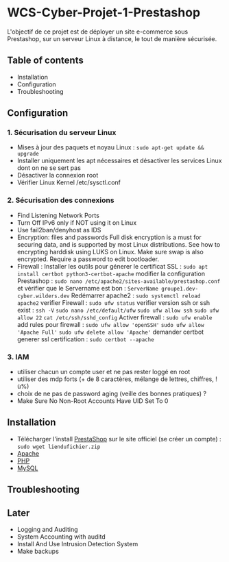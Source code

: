 # WCS-Cyber-Projet-1-Prestashop

L'objectif de ce projet est de déployer un site e-commerce sous Prestashop, sur un serveur Linux à distance, le tout de manière sécurisée.


## Table of contents

- Installation
- Configuration
- Troubleshooting

## Configuration

### 1. Sécurisation du serveur Linux
- Mises à jour des paquets et noyau Linux : ```sudo apt-get update && upgrade```
- Installer uniquement les apt nécessaires et désactiver les services Linux dont on ne se sert pas
- Désactiver la connexion root
- Vérifier Linux Kernel /etc/sysctl.conf

### 2. Sécurisation des connexions
- Find Listening Network Ports
- Turn Off IPv6 only if NOT using it on Linux
- Use fail2ban/denyhost as IDS
- Encryption: files and passwords
Full disk encryption is a must for securing data, and is supported by most Linux distributions. See how to encrypting harddisk using LUKS on Linux. Make sure swap is also encrypted. Require a password to edit bootloader.
- Firewall :
Installer les outils pour génerer le certificat SSL :
```sudo apt install certbot python3-certbot-apache```
modifier la configuration Prestashop :
```sudo nano /etc/apache2/sites-available/prestashop.conf```
et vérifier que le Servername est bon :
```ServerName groupe1.dev-cyber.wilders.dev```
Redémarrer apache2 :
```sudo systemctl reload apache2```
verifier Firewall :
```sudo ufw status```
verifier version ssh or ssh exist :
```ssh -V```
```sudo nano /etc/default/ufw```
```sudo ufw allow ssh```
```sudo ufw allow 22```
```cat /etc/ssh/sshd_config```
Activer firewall :
```sudo ufw enable```
add rules pour firewall :
```sudo ufw allow 'openSSH'```
```sudo ufw allow 'Apache Full'```
```sudo ufw delete allow 'Apache'```
demander certbot generer ssl certification :
```sudo certbot --apache```

### 3. IAM
- utiliser chacun un compte user et ne pas rester loggé en root
- utiliser des mdp forts (+ de 8 caractères, mélange de lettres, chiffres, !ù%)
- choix de ne pas de password aging (veille des bonnes pratiques) ?
- Make Sure No Non-Root Accounts Have UID Set To 0

## Installation
- Télécharger l'install [PrestaShop](https://prestashop.fr/prestashop-edition-basic/) sur le site officiel (se créer un compte) : ```sudo wget liendufichier.zip```
- [Apache](https://httpd.apache.org/)
- [PHP](https://www.php.net/manual/fr/intro-whatis.php)
- [MySQL](https://www.mysql.com/fr/)

## Troubleshooting

## Later
- Logging and Auditing
- System Accounting with auditd
- Install And Use Intrusion Detection System
- Make backups
